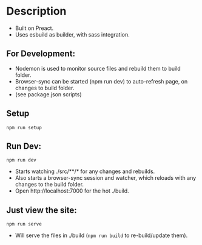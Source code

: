 # Description
* Built on Preact.
* Uses esbuild as builder, with sass integration. 

## For Development:
* Nodemon is used to monitor source files and rebuild them to build folder. 
* Browser-sync can be started (npm run dev) to auto-refresh page, on changes to build folder.
* (see package.json scripts)

## Setup
```npm run setup```

## Run Dev:
```npm run dev```
* Starts watching ./src/**/* for any changes and rebuilds.
* Also starts a browser-sync session and watcher, which reloads with any changes to the build folder.
* Open http://localhost:7000 for the hot ./build.

## Just view the site:
```npm run serve```
* Will serve the files in ./build (```npm run build``` to re-build/update them).